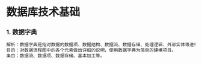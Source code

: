 # 数据库技术基础
### 1. 数据字典
```txt
解析：数据字典是指对数据的数据项、数据结构、数据流、数据存储、处理逻辑、外部实体等进行定义和描述
目的：对数据流程图中的各个元素做出详细的说明，使用数据字典为简单的建模项目。
条目：数据流、数据项、数据存储、基本加工等。
```